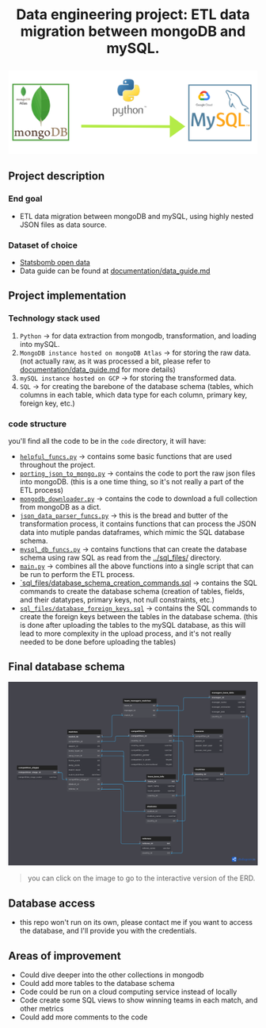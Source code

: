 # <p style="text-align: center;">Data engineering project: ETL data migration between mongoDB and mySQL.

![image](project%20image.jpg)</p>

## Project description

### End goal
- ETL data migration between mongoDB and mySQL, using highly nested JSON files as data source.

### Dataset of choice
- [Statsbomb open data](https://github.com/statsbomb/open-data)
- Data guide can be found at [documentation/data_guide.md](documentation/data_guide.md)

## Project implementation

### Technology stack used
1. `Python` -> for data extraction from mongodb, transformation, and loading into mySQL.
2. `MongoDB instance hosted on mongoDB Atlas` -> for storing the raw data. (not actually raw, as it was processed a bit, please refer to [documentation/data_guide.md](documentation/data_guide.md) for more details)
3. `mySQL instance hosted on GCP` -> for storing the transformed data.
4. `SQL` -> for creating the barebone of the database schema (tables, which columns in each table, which data type for each column, primary key, foreign key, etc.)

### code structure
you'll find all the code to be in the `code` directory, it will have:
- [`helpful_funcs.py`](code/helpful_funcs.py) -> contains some basic functions that are used throughout the project.
- [`porting_json_to_mongo.py`](code/porting_json_to_mongo.py) -> contains the code to port the raw json files into mongoDB. (this is a one time thing, so it's not really a part of the ETL process)
- [`mongodb_downloader.py`](code/mongodb_downloader.py) -> contains the code to download a full collection from mongoDB as a dict.
- [`json_data_parser_funcs.py`](code/json_data_parser_funcs.py) -> this is the bread and butter of the transformation process, it contains functions that can process the JSON data into mutiple pandas dataframes, which mimic the SQL database schema.
- [`mysql_db_funcs.py`](code/mysql_db_funcs.py) -> contains functions that can create the database schema using raw SQL as read from the [../sql_files/](../sql_files/) directory.
- [`main.py`](code/main.py) -> combines all the above functions into a single script that can be run to perform the ETL process.
- [`sql_files/database_schema_creation_commands.sql](sql_files/database_schema_creation_commands.sql) -> contains the SQL commands to create the database schema (creation of tables, fields, and their datatypes, primary keys, not null constraints, etc.)
- [`sql_files/database_foreign_keys.sql`](sql_files/database_foreign_keys.sql) -> contains the SQL commands to create the foreign keys between the tables in the database schema. (this is done after uploading the tables to the mySQL database, as this will lead to more complexity in the upload process, and it's not really needed to be done before uploading the tables)

## Final database schema
[![image](statsbombERD.png)](https://dbdiagram.io/d/646fdc2d7764f72fcfdd7ccd)
> you can click on the image to go to the interactive version of the ERD.

## Database access
- this repo won't run on its own, please contact me if you want to access the database, and I'll provide you with the credentials.

## Areas of improvement
- Could dive deeper into the other collections in mongodb
- Could add more tables to the database schema
- Code could be run on a cloud computing service instead of locally
- Code create some SQL views to show winning teams in each match, and other metrics
- Could add more comments to the code 
